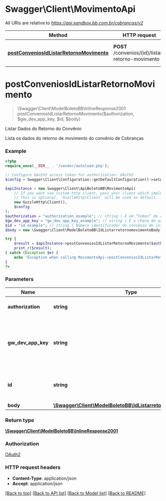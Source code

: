 # Swagger\Client\MovimentoApi

All URIs are relative to *https://api.sandbox.bb.com.br/cobrancas/v2*

Method | HTTP request | Description
------------- | ------------- | -------------
[**postConveniosIdListarRetornoMovimento**](MovimentoApi.md#postconveniosidlistarretornomovimento) | **POST** /convenios/{id}/listar-retorno-movimento | Listar Dados do Retorno do Convênio

# **postConveniosIdListarRetornoMovimento**
> \Swagger\Client\ModelBoletoBB\InlineResponse2001 postConveniosIdListarRetornoMovimento($authorization, $gw_dev_app_key, $id, $body)

Listar Dados do Retorno do Convênio

Lista os dados do retorno de movimento do convênio de Cobranças

### Example
```php
<?php
require_once(__DIR__ . '/vendor/autoload.php');

// Configure OAuth2 access token for authorization: OAuth2
$config = Swagger\Client\Configuration::getDefaultConfiguration()->setAccessToken('YOUR_ACCESS_TOKEN');

$apiInstance = new Swagger\Client\ApiBoletoBB\MovimentoApi(
    // If you want use custom http client, pass your client which implements `GuzzleHttp\ClientInterface`.
    // This is optional, `GuzzleHttp\Client` will be used as default.
    new GuzzleHttp\Client(),
    $config
);
$authorization = "authorization_example"; // string | É um “token” de acesso fornecido pelo OAuth 2.0.Example: Bearer [ACCESS_TOKEN]
$gw_dev_app_key = "gw_dev_app_key_example"; // string | É a chave de acesso do aplicativo do desenvolvedor utilizada em produção, obtida no Portal do Desenvolvedor. Essa chave será usada para identificação do aplicativo.Para os testes em ambiente de homologação, trocar por gw-app-key. Ex: 0021239456d80136bebf005056891bed. CAMPO OBRIGATÓRIO.
$id = "id_example"; // string | Número identificador do convênio de intercambio de dados em meio eletrônico, pelo qual serão fornecidos os dados dos títulos de um ou mais serviços de cobrança contratados.
$body = new \Swagger\Client\ModelBoletoBB\IdListarretornomovimentoBody(); // \Swagger\Client\ModelBoletoBB\IdListarretornomovimentoBody | 

try {
    $result = $apiInstance->postConveniosIdListarRetornoMovimento($authorization, $gw_dev_app_key, $id, $body);
    print_r($result);
} catch (Exception $e) {
    echo 'Exception when calling MovimentoApi->postConveniosIdListarRetornoMovimento: ', $e->getMessage(), PHP_EOL;
}
?>
```

### Parameters

Name | Type | Description  | Notes
------------- | ------------- | ------------- | -------------
 **authorization** | **string**| É um “token” de acesso fornecido pelo OAuth 2.0.Example: Bearer [ACCESS_TOKEN] |
 **gw_dev_app_key** | **string**| É a chave de acesso do aplicativo do desenvolvedor utilizada em produção, obtida no Portal do Desenvolvedor. Essa chave será usada para identificação do aplicativo.Para os testes em ambiente de homologação, trocar por gw-app-key. Ex: 0021239456d80136bebf005056891bed. CAMPO OBRIGATÓRIO. |
 **id** | **string**| Número identificador do convênio de intercambio de dados em meio eletrônico, pelo qual serão fornecidos os dados dos títulos de um ou mais serviços de cobrança contratados. |
 **body** | [**\Swagger\Client\ModelBoletoBB\IdListarretornomovimentoBody**](../Model/IdListarretornomovimentoBody.md)|  | [optional]

### Return type

[**\Swagger\Client\ModelBoletoBB\InlineResponse2001**](../Model/InlineResponse2001.md)

### Authorization

[OAuth2](../../README.md#OAuth2)

### HTTP request headers

 - **Content-Type**: application/json
 - **Accept**: application/json

[[Back to top]](#) [[Back to API list]](../../README.md#documentation-for-api-endpoints) [[Back to Model list]](../../README.md#documentation-for-models) [[Back to README]](../../README.md)

